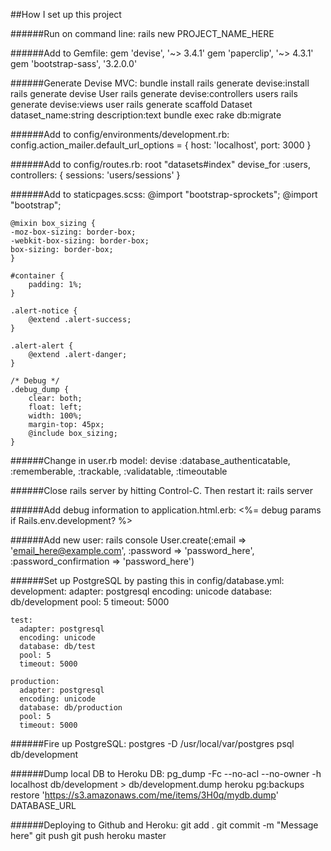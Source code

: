 ##How I set up this project

######Run on command line:
	rails new PROJECT_NAME_HERE

######Add to Gemfile:
	gem 'devise', '~> 3.4.1'
	gem 'paperclip', '~> 4.3.1'
	gem 'bootstrap-sass', '3.2.0.0'

######Generate Devise MVC:
	bundle install
	rails generate devise:install
	rails generate devise User
	rails generate devise:controllers users
	rails generate devise:views user
	rails generate scaffold Dataset dataset_name:string description:text
	bundle exec rake db:migrate

######Add to config/environments/development.rb:
	config.action_mailer.default_url_options = { host: 'localhost', port: 3000 }

######Add to config/routes.rb:
	root "datasets#index"
  devise_for :users, controllers: { sessions: 'users/sessions' }

######Add to staticpages.scss:
	@import "bootstrap-sprockets";
	@import "bootstrap";

	@mixin box_sizing {
  	-moz-box-sizing: border-box;
  	-webkit-box-sizing: border-box;
  	box-sizing: border-box;
	}

	#container {
		padding: 1%;
	}

	.alert-notice {
		@extend .alert-success;
	}

	.alert-alert {
		@extend .alert-danger;
	}

	/* Debug */
	.debug_dump {
		clear: both;
		float: left;
		width: 100%;
		margin-top: 45px;
		@include box_sizing;
	}

######Change in user.rb model:
	devise :database_authenticatable, :rememberable, :trackable, :validatable, :timeoutable

######Close rails server by hitting Control-C. Then restart it:
	rails server

######Add debug information to application.html.erb:
	<%= debug params if Rails.env.development? %>
	<!-- <%= debug request if Rails.env.development? %> -->

######Add new user:
	rails console
	User.create(:email => 'email_here@example.com', :password => 'password_here', :password_confirmation => 'password_here')

######Set up PostgreSQL by pasting this in config/database.yml:
	development:
	  adapter: postgresql
	  encoding: unicode
	  database: db/development
	  pool: 5
	  timeout: 5000

	test:
	  adapter: postgresql
	  encoding: unicode
	  database: db/test
	  pool: 5
	  timeout: 5000

	production:
	  adapter: postgresql
	  encoding: unicode
	  database: db/production
	  pool: 5
	  timeout: 5000

######Fire up PostgreSQL:
	postgres -D /usr/local/var/postgres
	psql db/development

######Dump local DB to Heroku DB:
	pg_dump -Fc --no-acl --no-owner -h localhost db/development > db/development.dump
	heroku pg:backups restore 'https://s3.amazonaws.com/me/items/3H0q/mydb.dump' DATABASE_URL

######Deploying to Github and Heroku:
	git add .
	git commit -m "Message here"
	git push
	git push heroku master